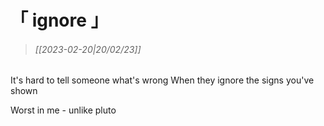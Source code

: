 # &#12300; ignore &#12301;

> ###### *[[2023-02-20|20/02/23]]*

It's hard to tell someone what's wrong
When they ignore the signs you've shown


Worst in me - unlike pluto